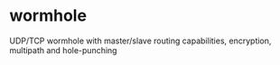 # wormhole
UDP/TCP wormhole with master/slave routing capabilities, encryption, multipath and hole-punching
